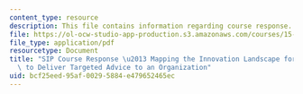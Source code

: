 ```yaml
---
content_type: resource
description: This file contains information regarding course response.
file: https://ol-ocw-studio-app-production.s3.amazonaws.com/courses/15-es718-global-health-innovation-delivering-targeted-advice-to-an-organization-in-the-field-spring-2015/bcf25eed95af00295884e479652465ec_MIT15_ES718S15_SangthSIP.pdf
file_type: application/pdf
resourcetype: Document
title: "SIP Course Response \u2013 Mapping the Innovation Landscape for Global Health\
  \ to Deliver Targeted Advice to an Organization"
uid: bcf25eed-95af-0029-5884-e479652465ec
---
```

